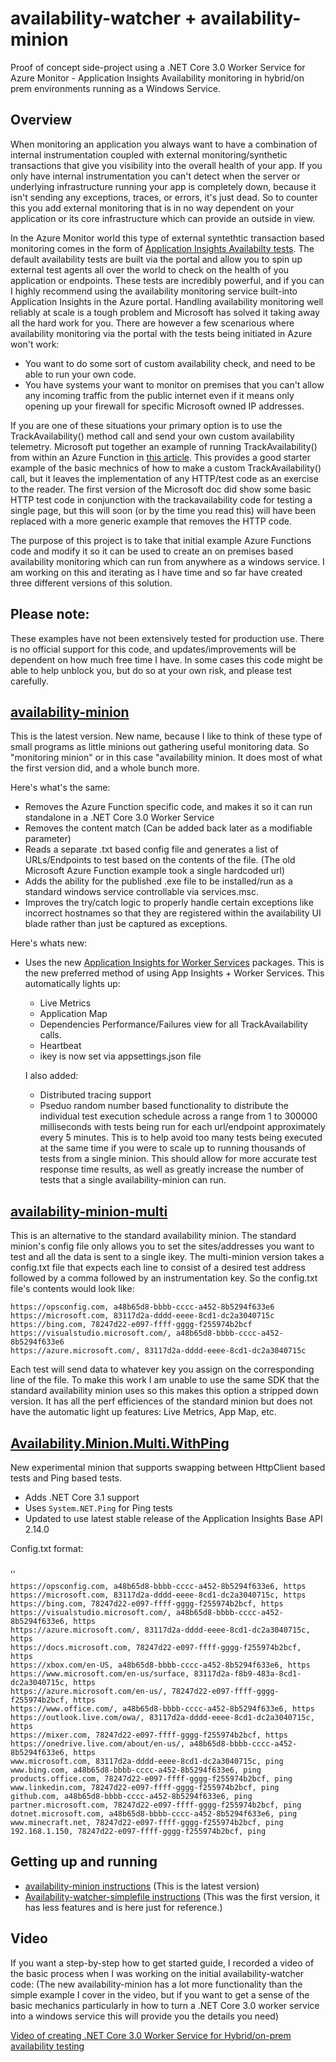# availability-watcher + availability-minion
Proof of concept side-project using a .NET Core 3.0 Worker Service for Azure Monitor - Application Insights Availability monitoring in hybrid/on prem environments running as a Windows Service.

## Overview

When monitoring an application you always want to have a combination of internal instrumentation coupled with external monitoring/synthetic transactions that give you visibility into the overall health of your app. If you only have internal instrumentation you can't detect when the server or underlying infrastructure running your app is completely down, because it isn't sending any exceptions, traces, or errors, it's just dead. So to counter this you add external monitoring that is in no way dependent on your application or its core infrastructure which can provide an outside in view.

In the Azure Monitor world this type of external syntethtic transaction based monitoring comes in the form of [Application Insights Availabilty tests](https://docs.microsoft.com/azure/azure-monitor/app/monitor-web-app-availability). The default availability tests are built via the portal and allow you to spin up external test agents all over the world to check on the health of you application or endpoints. These tests are incredibly powerful, and if you can I highly recommend using the availability monitoring service built-into Application Insights in the Azure portal. Handling availability monitoring well reliably at scale is a tough problem and Microsoft has solved it taking away all the hard work for you. There are however a few scenarious where availability monitoring via the portal with the tests being initiated in Azure won't work:
  - You want to do some sort of custom availability check, and need to be able to run your own code.
  - You have systems your want to monitor on premises that you can't allow any incoming traffic from the public internet even if it means only opening up your firewall for specific Microsoft owned IP addresses.
  
If you are one of these situations your primary option is to use the TrackAvailability() method call and send your own custom availability telemetry. Microsoft put together an example of running TrackAvailability() from within an Azure Function in [this article](https://docs.microsoft.com/azure/azure-monitor/app/availability-azure-functions). This provides a good starter example of the basic mechnics of how to make a custom TrackAvailability() call, but it leaves the implementation of any HTTP/test code as an exercise to the reader. The first version of the Microsoft doc did show some basic HTTP test code in conjunction with the trackavailability code for testing a single page, but this will soon (or by the time you read this) will have been replaced with a more generic example that removes the HTTP code.

The purpose of this project is to take that initial example Azure Functions code and modify it so it can be used to create an on premises based availability monitoring which can run from anywhere as a windows service. I am working on this and iterating as I have time and so far have created three different versions of this solution.

## Please note:

These examples have not been extensively tested for production use. There is no official support for this code, and updates/improvements will be dependent on how much free time I have. In some cases this code might be able to help unblock you, but do so at your own risk, and please test carefully.

## [availability-minion](https://github.com/mrbullwinkle/availability-watcher/tree/master/availability-minion)

This is the latest version. New name, because I like to think of these type of small programs as little minions out gathering useful monitoring data. So "monitoring minion" or in this case "availability minion. It does most of what the first version did, and a whole bunch more. 

Here's what's the same:
- Removes the Azure Function specific code, and makes it so it can run standalone in a .NET Core 3.0 Worker Service
- Removes the content match (Can be added back later as a modifiable parameter)
- Reads a separate .txt based config file and generates a list of URLs/Endpoints to test based on the contents of the file. (The old Microsoft Azure Function example took a single hardcoded url)
- Adds the ability for the published .exe file to be installed/run as a standard windows service controllable via services.msc.
- Improves the try/catch logic to properly handle certain exceptions like incorrect hostnames so that they are registered within the availability UI blade rather than just be captured as exceptions.

Here's whats new:
- Uses the new [Application Insights for Worker Services](https://docs.microsoft.com/azure/azure-monitor/app/worker-service) packages. This is the new preferred method of using App Insights + Worker Services. This automatically lights up:
  * Live Metrics
  * Application Map
  * Dependencies Performance/Failures view for all TrackAvailability calls.
  * Heartbeat
  * ikey is now set via appsettings.json file

  I also added:
  - Distributed tracing support
  - Pseduo random number based functionality to distribute the individual test execution schedule across a range from 1 to 300000 milliseconds with tests being run for each url/endpoint approximately every 5 minutes. This is to help avoid too many tests being executed at the same time if you were to scale up to running thousands of tests from a single minion. This should allow for more accurate test response time results, as well as greatly increase the number of tests that a single availability-minion can run.
  
## [availability-minion-multi](https://github.com/mrbullwinkle/availability-watcher/tree/master/availability-minion-multi)

This is an alternative to the standard availability minion. The standard minion's config file only allows you to set the sites/addresses you want to test and all the data is sent to a single ikey. The multi-minion version takes a config.txt file that expects each line to consist of a desired test address followed by a comma followed by an instrumentation key. So the config.txt file's contents would look like:

```
https://opsconfig.com, a48b65d8-bbbb-cccc-a452-8b5294f633e6
https://microsoft.com, 83117d2a-dddd-eeee-8cd1-dc2a3040715c
https://bing.com, 78247d22-e097-ffff-gggg-f255974b2bcf
https://visualstudio.microsoft.com/, a48b65d8-bbbb-cccc-a452-8b5294f633e6
https://azure.microsoft.com/, 83117d2a-dddd-eeee-8cd1-dc2a3040715c
```

Each test will send data to whatever key you assign on the corresponding line of the file. To make this work I am unable to use the same SDK that the standard availability minion uses so this makes this option a stripped down version. It has all the perf efficiences of the standard minion but does not have the automatic light up features: Live Metrics, App Map, etc.

## [Availability.Minion.Multi.WithPing]()

New experimental minion that supports swapping between HttpClient based tests and Ping based tests.

- Adds .NET Core 3.1 support
- Uses `System.NET.Ping` for Ping tests
- Updated to use latest stable release of the Application Insights Base API 2.14.0

Config.txt format:

<target-address>,<ikey>,<https or ping>

```
https://opsconfig.com, a48b65d8-bbbb-cccc-a452-8b5294f633e6, https
https://microsoft.com, 83117d2a-dddd-eeee-8cd1-dc2a3040715c, https
https://bing.com, 78247d22-e097-ffff-gggg-f255974b2bcf, https
https://visualstudio.microsoft.com/, a48b65d8-bbbb-cccc-a452-8b5294f633e6, https
https://azure.microsoft.com/, 83117d2a-dddd-eeee-8cd1-dc2a3040715c, https
https://docs.microsoft.com, 78247d22-e097-ffff-gggg-f255974b2bcf, https
https://xbox.com/en-US, a48b65d8-bbbb-cccc-a452-8b5294f633e6, https
https://www.microsoft.com/en-us/surface, 83117d2a-f8b9-483a-8cd1-dc2a3040715c, https
https://azure.microsoft.com/en-us/, 78247d22-e097-ffff-gggg-f255974b2bcf, https
https://www.office.com/, a48b65d8-bbbb-cccc-a452-8b5294f633e6, https
https://outlook.live.com/owa/, 83117d2a-dddd-eeee-8cd1-dc2a3040715c, https
https://mixer.com, 78247d22-e097-ffff-gggg-f255974b2bcf, https
https://onedrive.live.com/about/en-us/, a48b65d8-bbbb-cccc-a452-8b5294f633e6, https
www.microsoft.com, 83117d2a-dddd-eeee-8cd1-dc2a3040715c, ping
www.bing.com, a48b65d8-bbbb-cccc-a452-8b5294f633e6, ping
products.office.com, 78247d22-e097-ffff-gggg-f255974b2bcf, ping
www.linkedin.com, 78247d22-e097-ffff-gggg-f255974b2bcf, ping
github.com, a48b65d8-bbbb-cccc-a452-8b5294f633e6, ping
partner.microsoft.com, 78247d22-e097-ffff-gggg-f255974b2bcf, ping
dotnet.microsoft.com, a48b65d8-bbbb-cccc-a452-8b5294f633e6, ping
www.minecraft.net, 78247d22-e097-ffff-gggg-f255974b2bcf, ping
192.168.1.150, 78247d22-e097-ffff-gggg-f255974b2bcf, ping
```


## Getting up and running

* [availability-minion instructions](availability-minion/instructions.md) (This is the latest version)
* [Availability-watcher-simplefile instructions](Availability-Watcher-simplefile/instructions.md) (This was the first version, it has less features and is here just for reference.)

## Video

If you want a step-by-step how to get started guide, I recorded a video of the basic process when I was working on the initial availability-watcher code: (The new availability-minion has a lot more functionality than the simple example I cover in the video, but if you want to get a sense of the basic mechanics particularly in how to turn a .NET Core 3.0 worker service into a windows service this will provide you the details you need)

[Video of creating .NET Core 3.0 Worker Service for Hybrid/on-prem availability testing](https://www.youtube.com/watch?v=nAt1NbDLalQ&feature=youtu.be)
